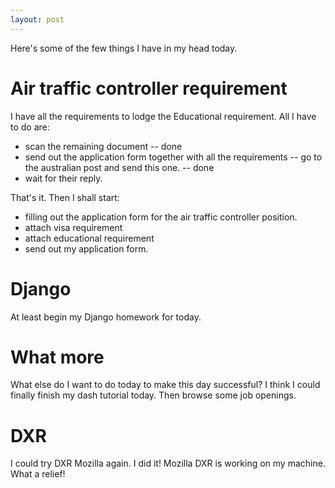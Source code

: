 ```yaml
---
layout: post
---
```

Here's some of the few things I have in my head today.

# Air traffic controller requirement

I have all the requirements to lodge the Educational requirement. All I have to do are:

* scan the remaining document -- done 
* send out the application form together with all the requirements -- go to the australian post and send this one. -- done
* wait for their reply.

That's it. Then I shall start: 

* filling out the application form for the air traffic controller position. 
* attach visa requirement
* attach educational requirement
* send out my application form.

# Django

At least begin my Django homework for today. 

# What more

What else do I want to do today to make this day successful?
I think I could finally finish my dash tutorial today.
Then browse some job openings.

# DXR
I could try DXR Mozilla again. I did it! Mozilla DXR is working on my machine. What a relief!
